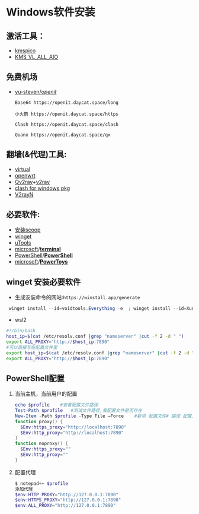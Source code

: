 # Windows软件安装

## 激活工具：

- [kmspico](https://forums.mydigitallife.net/threads/kmspico-official-thread.65739/)
- [KMS_VL_ALL_AIO](https://github.com/abbodi1406/KMS_VL_ALL_AIO/releases)

## 免费机场

- [yu-steven/*openit*](https://github.com/yu-steven/openit)

  ```
  Base64 https://openit.daycat.space/long
  
  小火箭 https://openit.daycat.space/https
  
  Clash https://openit.daycat.space/clash
  
  Quanx https://openit.daycat.space/qx
  
  ```

  

## 翻墙(&代理)工具:

- [virtual](https://www.virtualbox.org/wiki/Downloads)  
- [openwrt](https://drive.google.com/drive/folders/1dqNUrMf9n7i3y1aSh68U5Yf44WQ3KCuh)
- [Qv2ray](https://github.com/Qv2ray/Qv2ray)+[v2ray](https://github.com/v2ray/v2ray-core)
- [clash for windows pkg](https://github.com/Fndroid/clash_for_windows_pkg)
- [V2rayN](https://github.com/2dust/v2rayN)

## 必要软件:

- [安装scoop](https://scoop.sh/)
- [winget](https://github.com/microsoft/winget-cli)
- [uTools](https://u.tools/)   
- [microsoft](https://github.com/microsoft)/**[terminal](https://github.com/microsoft/terminal)**
- [PowerShell](https://github.com/PowerShell)/**[PowerShell](https://github.com/PowerShell/PowerShell)**
- [microsoft](https://github.com/microsoft)/**[PowerToys](https://github.com/microsoft/PowerToys)**

## winget 安装必要软件

- 生成安装命令的网站:`https://winstall.app/generate`

```powershell
 winget install --id=voidtools.Everything -e  ; winget install --id=XunLei.xunlei -e  ; winget install --id=EuSoft.Eudic -e  ; winget install --id=JetBrains.IntelliJIDEA.Ultimate -e  ; winget install --id=Microsoft.VisualStudioCode -e  ; winget install --id=Telegram.TelegramDesktop -e  ; winget install --id=Neovim.Neovim -e  ; winget install --id=yt-dlp.yt-dlp -e  ; winget install --id=Anaconda.Miniconda3 -e  ; winget install --id=Git.Git -e  ; winget install --id=EclipseAdoptium.Temurin.8 -e  ; winget install --id=EclipseAdoptium.Temurin.11.JDK -e  ; winget install --id=EclipseAdoptium.Temurin.17.JDK -e  ; winget install --id=Daum.PotPlayer -e  ; winget install --id=Bandisoft.Bandizip -e ;
```





- wsl2

```bash
#!/bin/bash
host_ip=$(cat /etc/resolv.conf |grep "nameserver" |cut -f 2 -d " ")
export ALL_PROXY="http://$host_ip:7890"
#可以直接写在配置文件里
export host_ip=$(cat /etc/resolv.conf |grep "nameserver" |cut -f 2 -d " ")
export ALL_PROXY="http://$host_ip:7890"
```

## PowerShell配置

1. 当前主机，当前用户的配置

   ```powershell
   echo $profile	#查看配置文件路径
   Test-Path $profile	#测试文件路径,看配置文件是否存在
   New-Item -Path $profile -Type File –Force	#新项 配置文件# 路径 配置文件类型 文件强制
   function proxy() {
     $Env:https_proxy="http://localhost:7890"
     $Env:http_proxy="http://localhost:7890"
   }
   function noproxy() {
     $Env:https_proxy=""
     $Env:http_proxy=""
   }
   ```

  2. 配置代理

     ```powershell
     $ notepad++ $profile 
     添加代理
     $env:HTTP_PROXY="http://127.0.0.1:7890"
     $env:HTTPS_PROXY="http://127.0.0.1:7890"
     $env:ALL_PROXY="http://127.0.0.1:7890"
     ```

     
